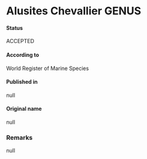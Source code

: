 Alusites Chevallier GENUS
=======

#### Status
ACCEPTED

#### According to
World Register of Marine Species

#### Published in
null

#### Original name
null

### Remarks
null